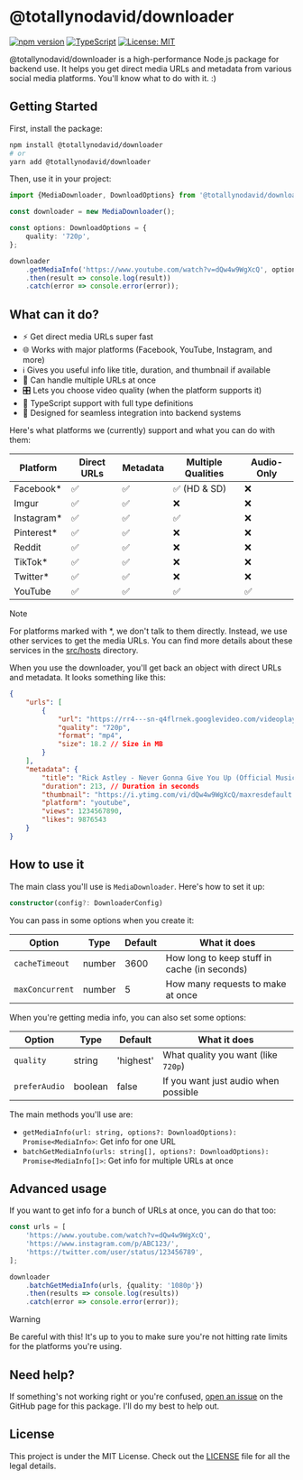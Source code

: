 # @totallynodavid/downloader

[![npm version](https://img.shields.io/npm/v/@totallynodavid/downloader.svg)](https://www.npmjs.com/package/@totallynodavid/downloader)
[![TypeScript](https://img.shields.io/badge/TypeScript-Ready-blue.svg)](https://www.typescriptlang.org/)
[![License: MIT](https://img.shields.io/badge/License-MIT-yellow.svg)](https://opensource.org/licenses/MIT)

@totallynodavid/downloader is a high-performance Node.js package for backend use. It helps you get direct media URLs and metadata from various social media platforms. You'll know what to do with it. :)

## Getting Started

First, install the package:

```bash
npm install @totallynodavid/downloader
# or
yarn add @totallynodavid/downloader
```

Then, use it in your project:

```typescript
import {MediaDownloader, DownloadOptions} from '@totallynodavid/downloader';

const downloader = new MediaDownloader();

const options: DownloadOptions = {
    quality: '720p',
};

downloader
    .getMediaInfo('https://www.youtube.com/watch?v=dQw4w9WgXcQ', options)
    .then(result => console.log(result))
    .catch(error => console.error(error));
```

## What can it do?

-   ⚡ Get direct media URLs super fast
-   🌐 Works with major platforms (Facebook, YouTube, Instagram, and more)
-   ℹ️ Gives you useful info like title, duration, and thumbnail if available
-   🔢 Can handle multiple URLs at once
-   🎛️ Lets you choose video quality (when the platform supports it)
-   📜 TypeScript support with full type definitions
-   🔌 Designed for seamless integration into backend systems

Here's what platforms we (currently) support and what you can do with them:

| Platform    | Direct URLs | Metadata | Multiple Qualities | Audio-Only |
| ----------- | ----------- | -------- | ------------------ | ---------- |
| Facebook\*  | ✅          | ✅       | ✅ (HD & SD)       | ❌         |
| Imgur       | ✅          | ✅       | ❌                 | ❌         |
| Instagram\* | ✅          | ✅       | ✅                 | ❌         |
| Pinterest\* | ✅          | ✅       | ❌                 | ❌         |
| Reddit      | ✅          | ✅       | ❌                 | ❌         |
| TikTok\*    | ✅          | ✅       | ❌                 | ❌         |
| Twitter\*   | ✅          | ✅       | ❌                 | ❌         |
| YouTube     | ✅          | ✅       | ✅                 | ✅         |

> [!NOTE]  
> For platforms marked with \*, we don't talk to them directly. Instead, we use other services to get the media URLs. You can find more details about these services in the [src/hosts](src/hosts) directory.

When you use the downloader, you'll get back an object with direct URLs and metadata. It looks something like this:

```json
{
    "urls": [
        {
            "url": "https://rr4---sn-q4flrnek.googlevideo.com/videoplayback?...",
            "quality": "720p",
            "format": "mp4",
            "size": 18.2 // Size in MB
        }
    ],
    "metadata": {
        "title": "Rick Astley - Never Gonna Give You Up (Official Music Video)",
        "duration": 213, // Duration in seconds
        "thumbnail": "https://i.ytimg.com/vi/dQw4w9WgXcQ/maxresdefault.jpg",
        "platform": "youtube",
        "views": 1234567890,
        "likes": 9876543
    }
}
```

## How to use it

The main class you'll use is `MediaDownloader`. Here's how to set it up:

```typescript
constructor(config?: DownloaderConfig)
```

You can pass in some options when you create it:

| Option          | Type   | Default | What it does                                 |
| --------------- | ------ | ------- | -------------------------------------------- |
| `cacheTimeout`  | number | 3600    | How long to keep stuff in cache (in seconds) |
| `maxConcurrent` | number | 5       | How many requests to make at once            |

When you're getting media info, you can also set some options:

| Option        | Type    | Default   | What it does                         |
| ------------- | ------- | --------- | ------------------------------------ |
| `quality`     | string  | 'highest' | What quality you want (like `720p`)  |
| `preferAudio` | boolean | false     | If you want just audio when possible |

The main methods you'll use are:

-   `getMediaInfo(url: string, options?: DownloadOptions): Promise<MediaInfo>`: Get info for one URL
-   `batchGetMediaInfo(urls: string[], options?: DownloadOptions): Promise<MediaInfo[]>`: Get info for multiple URLs at once

## Advanced usage

If you want to get info for a bunch of URLs at once, you can do that too:

```typescript
const urls = [
    'https://www.youtube.com/watch?v=dQw4w9WgXcQ',
    'https://www.instagram.com/p/ABC123/',
    'https://twitter.com/user/status/123456789',
];

downloader
    .batchGetMediaInfo(urls, {quality: '1080p'})
    .then(results => console.log(results))
    .catch(error => console.error(error));
```

> [!WARNING]  
> Be careful with this! It's up to you to make sure you're not hitting rate limits for the platforms you're using.

## Need help?

If something's not working right or you're confused, [open an issue](https://github.com/totallynotdavid/media_downloader/issues) on the GitHub page for this package. I'll do my best to help out.

## License

This project is under the MIT License. Check out the [LICENSE](LICENSE) file for all the legal details.
